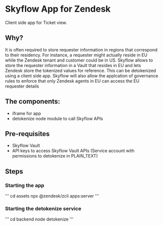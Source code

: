 # Skyflow App for Zendesk

Client side app for Ticket view.

## Why?

It is often required to store requester information in regions that correspond to their residency. For instance, a requester might actually reside in EU while the Zendesk tenant and customer could be in US. Skyflow allows to store the requester information in a Vault that resides in EU and lets Zendesk store the tokenized values for reference. This can be detokenized using a client side app. Skyflow will also allow the applcation of governance rules to enforce that only Zendesk agents in EU can access the EU requester details

## The components:

- iframe for app
- detokenize node module to call Skyflow APIs

## Pre-requisites

- Skyflow Vault
- API keys to access Skyflow Vault APIs (Service account with permissions to detokenize in PLAIN_TEXT)

## Steps

### Starting the app

'''
cd assets
npx @zendesk/zcli apps:server
'''

### Starting the detokenize service

'''
cd backend
node detokenize
'''
